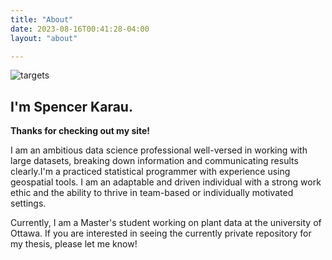 ```yaml
---
title: "About"
date: 2023-08-16T00:41:28-04:00
layout: "about"

---
```

![targets](/mecircle.png)
## I'm Spencer Karau.
**Thanks for checking out my site!**

I am an ambitious data science professional well-versed in working with large datasets, breaking down information and communicating results clearly.I'm a practiced statistical programmer with experience using geospatial tools. I am an adaptable and driven individual with a strong work ethic and the ability to thrive in team-based or individually motivated settings.

Currently, I am a Master's student working on plant data at the university of Ottawa. If you are interested in seeing the currently private repository for my thesis, please let me know!









